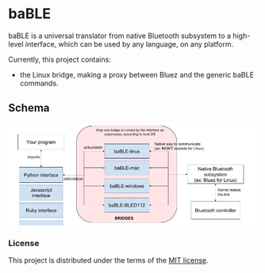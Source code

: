 # baBLE

baBLE is a universal translator from native Bluetooth subsystem to a high-level interface,
which can be used by any language, on any platform.

Currently, this project contains:
 - the Linux bridge, making a proxy between Bluez and the generic baBLE commands.


## Schema

![baBLE general schema](./doc/baBLE.jpg)


### License

This project is distributed under the terms of the [MIT license](./LICENSE).
